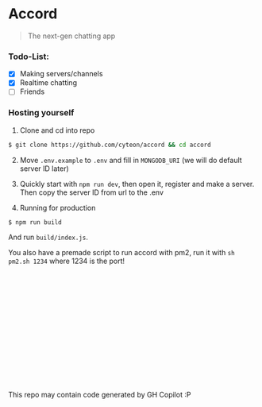 # Accord

> The next-gen chatting app

### Todo-List:

- [x] Making servers/channels
- [x] Realtime chatting
- [ ] Friends

### Hosting yourself

1. Clone and cd into repo

```bash
$ git clone https://github.com/cyteon/accord && cd accord
```

2. Move `.env.example` to `.env` and fill in `MONGODB_URI` (we will do default server ID later)

3. Quickly start with `npm run dev`, then open it, register and make a server. Then copy the server ID from url to the .env

4. Running for production

```bash
$ npm run build
```

And run `build/index.js`.

You also have a premade script to run accord with pm2, run it with `sh pm2.sh 1234` where 1234 is the port!

\
\
\
\
\
\
\
\
\
\
\
\
\
\
This repo may contain code generated by GH Copilot :P
